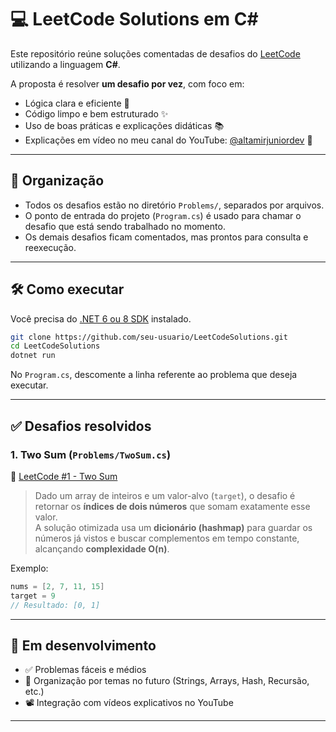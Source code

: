 # 💻 LeetCode Solutions em C#

Este repositório reúne soluções comentadas de desafios do [LeetCode](https://leetcode.com/) utilizando a linguagem **C#**.

A proposta é resolver **um desafio por vez**, com foco em:

- Lógica clara e eficiente 🧠
- Código limpo e bem estruturado ✨
- Uso de boas práticas e explicações didáticas 📚
- Explicações em vídeo no meu canal do YouTube: [@altamirjuniordev](https://www.youtube.com/@altamirjuniordev) 🎥

---

## 📌 Organização

- Todos os desafios estão no diretório `Problems/`, separados por arquivos.
- O ponto de entrada do projeto (`Program.cs`) é usado para chamar o desafio que está sendo trabalhado no momento.
- Os demais desafios ficam comentados, mas prontos para consulta e reexecução.

---

## 🛠️ Como executar

Você precisa do [.NET 6 ou 8 SDK](https://dotnet.microsoft.com/en-us/download) instalado.

```bash
git clone https://github.com/seu-usuario/LeetCodeSolutions.git
cd LeetCodeSolutions
dotnet run
```

No `Program.cs`, descomente a linha referente ao problema que deseja executar.

---

## ✅ Desafios resolvidos

### 1. Two Sum (`Problems/TwoSum.cs`)

🔗 [LeetCode #1 - Two Sum](https://leetcode.com/problems/two-sum/)

> Dado um array de inteiros e um valor-alvo (`target`), o desafio é retornar os **índices de dois números** que somam exatamente esse valor.  
> A solução otimizada usa um **dicionário (hashmap)** para guardar os números já vistos e buscar complementos em tempo constante, alcançando **complexidade O(n)**.

Exemplo:

```csharp
nums = [2, 7, 11, 15]
target = 9
// Resultado: [0, 1]
```

---

## 🚧 Em desenvolvimento

- ✅ Problemas fáceis e médios
- 📌 Organização por temas no futuro (Strings, Arrays, Hash, Recursão, etc.)
- 📽️ Integração com vídeos explicativos no YouTube

---
